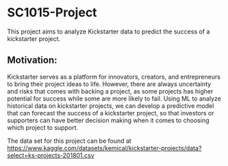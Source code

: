 # SC1015-Project
This project aims to analyze Kickstarter data to predict the success of a kickstarter project. 

## Motivation: 
Kickstarter serves as a platform for innovators, creators, and entrepreneurs to bring their project ideas to life. However, there are always uncertainty and risks that comes with backing a project, as some projects has higher potential for success while some are more likely to fail. Using ML to analyze historical data on kickstarter projects, we can develop a predictive model that can forecast the success of a kickstarter project, so that investors or supporters can have better decision making when it comes to choosing which project to support.

The data set for this project can be found at https://www.kaggle.com/datasets/kemical/kickstarter-projects/data?select=ks-projects-201801.csv 

